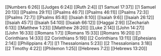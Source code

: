 [[Numbers 6:26]]
[[Judges 6:24]]
[[Ruth 2:4]]
[[1 Samuel 17:37]]
[[1 Samuel 20:13]]
[[Psalms 29:11]]
[[Psalms 46:7]]
[[Psalms 46:11]]
[[Psalms 72:3]]
[[Psalms 72:7]]
[[Psalms 85:8]]
[[Isaiah 8:10]]
[[Isaiah 9:6]]
[[Isaiah 26:12]]
[[Isaiah 45:7]]
[[Isaiah 54:10]]
[[Isaiah 66:12]]
[[Haggai 2:9]]
[[Zechariah 6:13]]
[[Matthew 1:23]]
[[Matthew 28:20]]
[[Luke 2:14]]
[[John 14:27]]
[[John 16:33]]
[[Romans 1:7]]
[[Romans 15:33]]
[[Romans 16:20]]
[[1 Corinthians 14:33]]
[[2 Corinthians 5:19]]
[[2 Corinthians 13:11]]
[[Ephesians 2:14]]
[[Philippians 4:7]]
[[1 Thessalonians 5:23]]
[[2 Thessalonians 3:18]]
[[2 Timothy 4:22]]
[[Philemon 1:25]]
[[Hebrews 7:2]]
[[Hebrews 13:20]]

